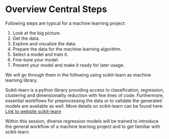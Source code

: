 # Overview Central Steps

Following steps are typical for a machine learning project:
1. Look at the big picture.
2. Get the data.
3. Explore and visualize the data.
4. Prepare the data for the machine learning algorithm.
5. Select a model and train it.
6. Fine-tune your model.
7. Present your model and make it ready for later usage.

We will go through them in the following using scikit-learn as machine learning library.
 
Scikit-learn is a python library providing access to classification, regression, clustering and dimensionality reduction with few lines of code.
Furthermore, essential workflows for preprocessing the data or to validate the generated models are available as well.
More details on scikit-learn can be found here: <a href="https://scikit-learn.org/stable/">Link to website scikit-learn</a>

Within this session, diverse regression models will be trained to introduce the general workflow of a machine learning project and to get familiar with scikit-learn.
